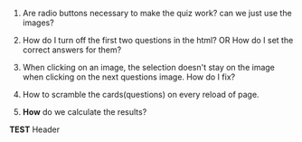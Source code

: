 

1. Are radio buttons necessary to make the quiz work? can we just use the images?

2. How do I turn off the first two questions in the html? OR How do I set the correct answers for them?

3. When clicking on an image, the selection doesn't stay on the image when clicking on the next questions image. How do I fix?

4. How to scramble the cards(questions) on every reload of page.

5. **How** do we calculate the results?


**TEST**
Header


